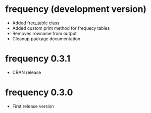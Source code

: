 # frequency (development version)

* Added freq_table class
* Added custom print method for frequecy tables
* Removes rowname from output
* Cleanup package documentation

# frequency 0.3.1

* CRAN release

# frequency 0.3.0

* First release version

